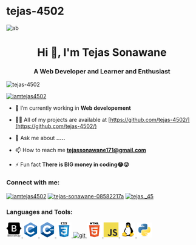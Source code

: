 # tejas-4502
<img src="https://img.freepik.com/premium-photo/programmer-generative-ai_860599-3057.jpg?w=740" alt="ab" width="800" height="400"/>

<h1 align="center">Hi 👋, I'm Tejas Sonawane</h1>
<h3 align="center">A Web Developer and Learner and Enthusiast</h3>

<p align="left"> <img src="https://komarev.com/ghpvc/?username=tejas-4502&label=Profile%20views&color=0e75b6&style=flat" alt="tejas-4502" /> </p>

<p align="left"> <a href="https://twitter.com/iamtejas4502" target="blank"><img src="https://img.shields.io/twitter/follow/iamtejas4502?logo=twitter&style=for-the-badge" alt="iamtejas4502" /></a> </p>

<!-- - 🔭 I’m currently working on [The Borrow Trend](https://github.com/tejas-4502/borrow-trend-website) . -->

- 🌱 I’m currently working in **Web developement**

- 👨‍💻 All of my projects are available at [https://github.com/tejas-4502/](https://github.com/tejas-4502/)

- 💬 Ask me about **.....**

- 📫 How to reach me **tejassonawane171@gmail.com**

- ⚡ Fun fact **There is BIG money in coding😂😜**

<h3 align="left">Connect with me:</h3>
<p align="left">
<a href="https://twitter.com/iamtejas4502" target="blank"><img align="center" src="https://raw.githubusercontent.com/rahuldkjain/github-profile-readme-generator/master/src/images/icons/Social/twitter.svg" alt="iamtejas4502" height="30" width="40" /></a>
<a href="https://www.linkedin.com/in/tejas-sonawane-08582217a/" target="blank"><img align="center" src="https://raw.githubusercontent.com/rahuldkjain/github-profile-readme-generator/master/src/images/icons/Social/linked-in-alt.svg" alt="tejas-sonawane-08582217a" height="30" width="40" /></a>
<a href="https://www.instagram.com/tejas._45/?hl=en" target="blank"><img align="center" src="https://raw.githubusercontent.com/rahuldkjain/github-profile-readme-generator/master/src/images/icons/Social/instagram.svg" alt="tejas._45" height="30" width="40" /></a>
</p>

<h3 align="left">Languages and Tools:</h3>
<p align="left">  <a href="https://getbootstrap.com" target="_blank"> <img src="https://raw.githubusercontent.com/devicons/devicon/master/icons/bootstrap/bootstrap-plain-wordmark.svg" alt="bootstrap" width="40" height="40"/> </a> <a href="https://www.cprogramming.com/" target="_blank"> <img src="https://raw.githubusercontent.com/devicons/devicon/master/icons/c/c-original.svg" alt="c" width="40" height="40"/> </a> <a href="https://www.w3schools.com/cpp/" target="_blank"> <img src="https://raw.githubusercontent.com/devicons/devicon/master/icons/cplusplus/cplusplus-original.svg" alt="cplusplus" width="40" height="40"/> </a> <a href="https://www.w3schools.com/css/" target="_blank"> <img src="https://raw.githubusercontent.com/devicons/devicon/master/icons/css3/css3-original-wordmark.svg" alt="css3" width="40" height="40"/> </a> <a href="https://git-scm.com/" target="_blank"> <img src="https://www.vectorlogo.zone/logos/git-scm/git-scm-icon.svg" alt="git" width="40" height="40"/> </a>  <a href="https://www.w3.org/html/" target="_blank"> <img src="https://raw.githubusercontent.com/devicons/devicon/master/icons/html5/html5-original-wordmark.svg" alt="html5" width="40" height="40"/> </a> <a href="https://developer.mozilla.org/en-US/docs/Web/JavaScript" target="_blank"> <img src="https://raw.githubusercontent.com/devicons/devicon/master/icons/javascript/javascript-original.svg" alt="javascript" width="40" height="40"/> </a> <a href="https://www.linux.org/" target="_blank"> <img src="https://raw.githubusercontent.com/devicons/devicon/master/icons/linux/linux-original.svg" alt="linux" width="40" height="40"/> </a>  <a href="https://www.python.org" target="_blank"> <img src="https://raw.githubusercontent.com/devicons/devicon/master/icons/python/python-original.svg" alt="python" width="40" height="40"/> </a> </p>


